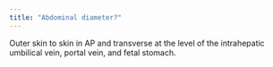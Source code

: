 ```yaml
---
title: "Abdominal diameter?"
---
```

Outer skin to skin in AP and transverse at the level of the intrahepatic umbilical vein, portal vein, and fetal stomach.

